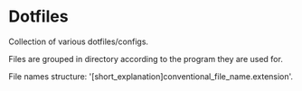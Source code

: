 # Dotfiles

Collection of various dotfiles/configs.

Files are grouped in directory according to the program they are used for.

File names structure: '[short_explanation]conventional_file_name.extension'.
